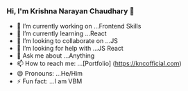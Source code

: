 ### Hi, I'm Krishna Narayan Chaudhary 👋


<!-- **kncofficial/kncofficial** is a ✨ _special_ ✨ repository because its `README.md` (this file) appears on your GitHub profile.  Here are some ideas to get you started: -->

- 🔭 I’m currently working on ...Frontend Skills
- 🌱 I’m currently learning ...React
- 👯 I’m looking to collaborate on ...JS
- 🤔 I’m looking for help with ...JS React
- 💬 Ask me about ...Anything
- 📫 How to reach me: ...[Portfolio] (https://kncofficial.com)
- 😄 Pronouns: ...He/Him
- ⚡ Fun fact: ...I am VBM 

